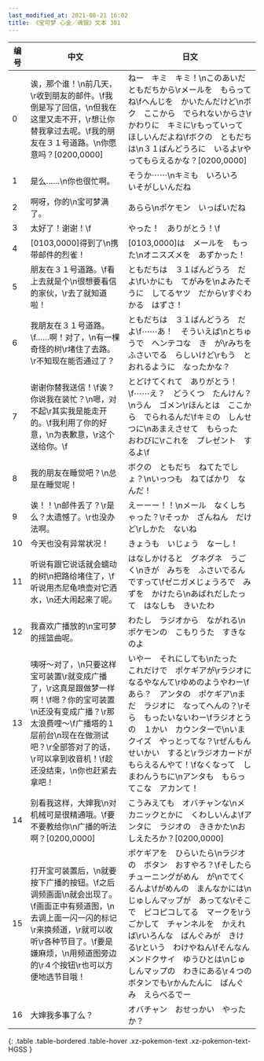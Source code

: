 ```yaml
---
last_modified_at: 2021-08-21 16:02
title: 《宝可梦 心金／魂银》文本 381
---
```

| 编号 | 中文 | 日文 |
| ---- | ---- | ---- |
| 0 | 诶，那个谁！\n前几天，\r收到朋友的邮件。\f我倒是写了回信，\n但我在这里又走不开，\r想让你替我拿过去呢。\f我的朋友在３１号道路。\n你愿意吗？[0200,0000] | ねー　キミ　キミ！\nこのあいだ　ともだちから\rメールを　もらってね\fへんじを　かいたんだけど\nボク　ここから　でられないからさ\rかわりに　キミに\rもっていって　ほしいんだよね\fボクの　ともだちは\n３１ばんどうろに　いるよ\rやってもらえるかな？[0200,0000] |
| 1 | 是么……\n你也很忙啊。 | そうか⋯⋯\nキミも　いろいろ　いそがしいんだね |
| 2 | 啊呀，你的\n宝可梦满了。 | あらら\nポケモン　いっぱいだね |
| 3 | 太好了！谢谢！\f | やった！　ありがとう！\f |
| 4 | [0103,0000]得到了\n携带邮件的烈雀！ | [0103,0000]は　メールを　もった\nオニスズメを　あずかった！ |
| 5 | 朋友在３１号道路。\f看上去就是个\n很想要看信的家伙，\r去了就知道啦！ | ともだちは　３１ばんどうろ　だよ\fいかにも　てがみを\nよみたそうに　してるヤツ　だから\rすぐわかる　はずさ！ |
| 6 | 我朋友在３１号道路。\f……啊！对了，\n有一棵奇怪的树\r堵住了去路。\r不知现在能否通过了？ | ともだちは　３１ばんどうろ　だよ\f⋯⋯あ！　そういえば\nとちゅうで　ヘンテコな　き　が\rみちを　ふさいでる　らしいけど\rもう　とおれるように　なったかな？ |
| 7 | 谢谢你替我送信！\f诶？你说我在装忙？\n嗯，对不起\r其实我是能走开的。\f我利用了你的好意，\n为表歉意，\r这个送给你。\f | とどけてくれて　ありがとう！\f⋯⋯え？　どうくつ　たんけん？\nうん　ゴメン\rほんとは　ここから　でられるんだ\fキミの　しんせつに\nあまえさせて　もらった　おわびに\rこれを　プレゼント　するよ\f |
| 8 | 我的朋友在睡觉吧？\n总是在睡觉呢！ | ボクの　ともだち　ねてたでしょ？\nいっつも　ねてばかり　なんだ！ |
| 9 | 诶！！\n邮件丢了？\r是么？太遗憾了。\r也没办法啊。 | えーーー！！\nメール　なくしちゃった？\rそっか　ざんねん　だけど\rしかた　ないね |
| 10 | 今天也没有异常状况！ | きょうも　いじょう　なーし！ |
| 11 | 听说有跟它说话就会蠕动的树\n把路给堵住了，\f听说用杰尼龟喷壶对它洒水，\n还大闹起来了呢。 | はなしかけると　グネグネ　うごく\nきが　みちを　ふさいでるんですって\fゼニガメじょうろで　みずを　かけたら\nあばれだしたって　はなしも　きいたわ |
| 12 | 我喜欢广播放的\n宝可梦的摇篮曲呢。 | わたし　ラジオから　ながれる\nポケモンの　こもりうた　すきなのよ |
| 13 | 咦呀～对了，\n只要这样宝可装置\r就变成广播了，\r这真是跟做梦一样啊！\f嗯？你的宝可装置\n还没有变成广播？\r那太浪费哩～\f广播塔的１层前台\n现在在做测试吧？\r全部答对了的话，\r可以拿到收音机！\f趁还没结束，\n你也赶紧去拿吧！ | いやー　それにしても\nたった　これだけで　ポケギアが\rラジオに　なるやなんて\rゆめのようやわー\fあら？　アンタの　ポケギア\nまだ　ラジオに　なってへんの？\rそら　もったいないわー\fラジオとうの　１かい　カウンターで\nいま　クイズ　やっとってな？\rぜんもん　せいかい　すると\rラジオカードが　もらえるんやて！\fなくなって　しまわんうちに\nアンタも　もらってこな　アカンて！ |
| 14 | 别看我这样，大婶我\n对机械可是很精通哦。\f要不要教给你\n广播的听法啊？[0200,0000] | こうみえても　オバチャンな\nメカニックとかに　くわしいんよ\fアンタに　ラジオの　ききかた\nおしえたろか？[0200,0000] |
| 15 | 打开宝可装置后，\n就要按下广播的按钮。\f之后调频画面\n就会出现了。\f画面正中有频道图，\n去调上面一闪一闪的标记\r来换频道，\r就可以收听\r各种节目了。\f要是嫌麻烦，\n用频道图旁边的\r４个按钮\r也可以方便地选节目哦！ | ポケギアを　ひらいたら\nラジオの　ボタン　おすやろ？\fそしたら　チューニングがめん　が\nでてくるんよ\fがめんの　まんなかには\nじゅしんマップが　あってな\rそこで　ピコピコしてる　マークを\rうごかして　チャンネルを　かえれば\rいろんな　ばんぐみが　きける\rという　わけやねん\fそんなん　メンドクサイ　ゆうひとは\nじゅしんマップの　わきにある\r４つの　ボタンでも\rかんたんに　ばんぐみ　えらべるでー |
| 16 | 大婶我多事了么？ | オバチャン　おせっかい　やったか？ |
{: .table .table-bordered .table-hover .xz-pokemon-text .xz-pokemon-text-HGSS }